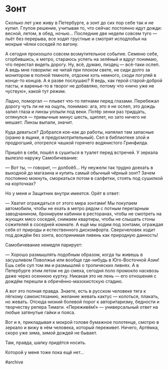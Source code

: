 
# Зонт

Сколько лет уже живу в Петербурге, а зонт до сих пор себе так и не купил. Глупое решение, учитывая то, что сейчас постоянно идут дожди: весной, летом, в обед, ночью… Последние две недели совсем туго — льёт без перерыва, все ходят грустные и смотрят исподлобья на мокрые чёлки соседей по вагону.

А сегодня произошло совсем возмутительное событие. Семеню себе, сгорбившись, к метро, стараюсь успеть на зелёный и вдруг понимаю, что перестал видеть дорогу. Ну, всё, думаю, пиздец — всё-таки ослеп. А ведь мне говорили: не читай при плохом свете, не сиди долго за монитором в полной темноте, отдохни хоть немного, сходи погуляй в конце-то концов. А я разве послушаю? Я ведь, как герой старой-доброй пасты, и варенье-то в творог не добавляю, потому что «ничо уже не чуствую», какой тут режим.

Ладно, поморгал — плывет что-то пятнами перед глазами. Перебежал дорогу чуть ли не на ощупь, понимаю: ага, это я не ослеп, это дождь залил глаза и линзы уплыли под веки. Потёр зенки раз тридцать, оглянулся — привычные минус шесть, щиплет, но зато ничего не мешает. Линзы выпали, значит.

Куда деваться? Добрался кое-как до работы, напялил там запасные (храню в ящике, я предусмотрительный). Сел в библиотеке злой и продрогший, отогрелся чашкой горячего водянистого Гринфилда.

Пришёл в себя, пошёл в сушиться в туалет перед встречей. У зеркала вылезло наружу Самобичевание:

— Вот ты, — говорит, — долбоёб… Ну неужели так трудно доехать в выходной до магазина и купить самый обычный чёрный зонт? Зачем постоянно мокнуть, сморкаться потом в салфетки, стоять под сушилкой на корточках?

Но у меня и Защитник внутри имеется. Орёт в ответ:

— Хватит ограждаться от этого мира зонтами! Мы покупаем автомобили, чтобы не ехать в метро рядом с потным перегарным заводчанином, бронируем кабинки в ресторанах, чтобы не смотреть на жующих мясо соседей, снимаем квартиры, чтобы не слышать стоны сожителей в соседней комнате. А ещё мы ходим под зонтами, ограждая себя от природы и естественного дискомфорта. Сверхчеловек ходит под дождём без зонта, воспринимая ливень как природную данность!

Самобичевание немедля парирует:

— Хорошо размышлять подобным образом, когда ты живешь в засушливом Поволжье или вообще где-нибудь в Юго-Восточной Азии! Ешь себе суп том ям и размышляй о тропических ливнях. А в Петербурге этим летом не до смеха, сегодня поло промокло насквозь даже через осеннюю куртку. Никакая это не лень — его отношения с дождём перешли в обречённо-мазохистскую стадию.

А вот это полная правда. Знаете, есть в русском человеке тяга к лёгкому самоистязанию, желание жевать кактус — колоться, плакать, но жевать. Отсюда низкий болевой порог к авторитаризму, бедности и творчеству репера Тимати. «Переживём!» — универсальный ответ на любые затянутые гайки и пояса.

Вот и я, прикладывая к мокрой голове бумажное полотенце, смотрю в зеркало и вижу в нём человека, который переживет. Ничего, Артёмка, скоро уже зима, зимой дождей не бывает.

Там, правда, шапку придётся носить.

Которой у меня тоже пока ещё нет…

#archive